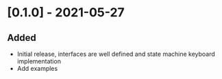 # [0.1.0] - 2021-05-27
## Added
- Initial release, interfaces are well defined and state machine keyboard implementation
- Add examples
